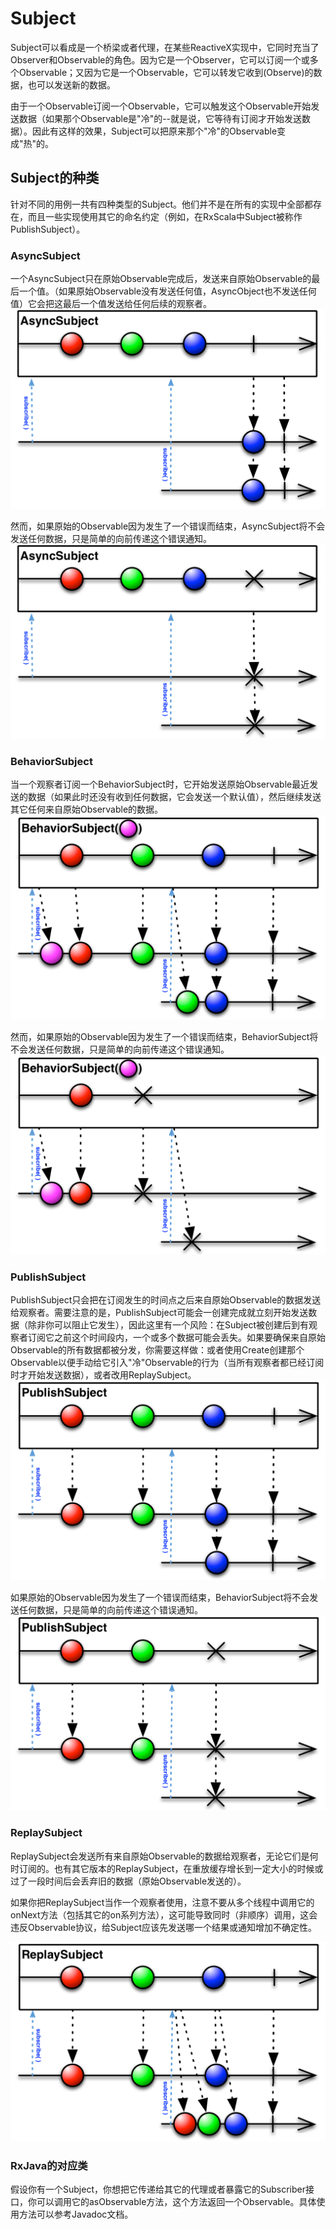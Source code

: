 Subject
======

Subject可以看成是一个桥梁或者代理，在某些ReactiveX实现中，它同时充当了Observer和Observable的角色。因为它是一个Observer，它可以订阅一个或多个Observable；又因为它是一个Observable，它可以转发它收到(Observe)的数据，也可以发送新的数据。

由于一个Observable订阅一个Observable，它可以触发这个Observable开始发送数据（如果那个Observable是"冷"的--就是说，它等待有订阅才开始发送数据）。因此有这样的效果，Subject可以把原来那个"冷"的Observable变成"热"的。

## Subject的种类

针对不同的用例一共有四种类型的Subject。他们并不是在所有的实现中全部都存在，而且一些实现使用其它的命名约定（例如，在RxScala中Subject被称作PublishSubject）。

### AsyncSubject

一个AsyncSubject只在原始Observable完成后，发送来自原始Observable的最后一个值。（如果原始Observable没有发送任何值，AsyncObject也不发送任何值）它会把这最后一个值发送给任何后续的观察者。
![](images/S.AsyncSubject.png)

然而，如果原始的Observable因为发生了一个错误而结束，AsyncSubject将不会发送任何数据，只是简单的向前传递这个错误通知。
![](images/S.AsyncSubject.e.png)

### BehaviorSubject

当一个观察者订阅一个BehaviorSubject时，它开始发送原始Observable最近发送的数据（如果此时还没有收到任何数据，它会发送一个默认值），然后继续发送其它任何来自原始Observable的数据。
![](images/S.BehaviorSubject.png)

然而，如果原始的Observable因为发生了一个错误而结束，BehaviorSubject将不会发送任何数据，只是简单的向前传递这个错误通知。
![](images/S.BehaviorSubject.e.png)

### PublishSubject

PublishSubject只会把在订阅发生的时间点之后来自原始Observable的数据发送给观察者。需要注意的是，PublishSubject可能会一创建完成就立刻开始发送数据（除非你可以阻止它发生），因此这里有一个风险：在Subject被创建后到有观察者订阅它之前这个时间段内，一个或多个数据可能会丢失。如果要确保来自原始Observable的所有数据都被分发，你需要这样做：或者使用Create创建那个Observable以便手动给它引入"冷"Observable的行为（当所有观察者都已经订阅时才开始发送数据），或者改用ReplaySubject。
![](images/S.PublishSubject.png)

如果原始的Observable因为发生了一个错误而结束，BehaviorSubject将不会发送任何数据，只是简单的向前传递这个错误通知。
![](images/S.PublishSubject.e.png)

### ReplaySubject

ReplaySubject会发送所有来自原始Observable的数据给观察者，无论它们是何时订阅的。也有其它版本的ReplaySubject，在重放缓存增长到一定大小的时候或过了一段时间后会丢弃旧的数据（原始Observable发送的）。

如果你把ReplaySubject当作一个观察者使用，注意不要从多个线程中调用它的onNext方法（包括其它的on系列方法），这可能导致同时（非顺序）调用，这会违反Observable协议，给Subject应该先发送哪一个结果或通知增加不确定性。

![](images/S.ReplaySubject.png)

### RxJava的对应类

假设你有一个Subject，你想把它传递给其它的代理或者暴露它的Subscriber接口，你可以调用它的asObservable方法，这个方法返回一个Observable。具体使用方法可以参考Javadoc文档。


